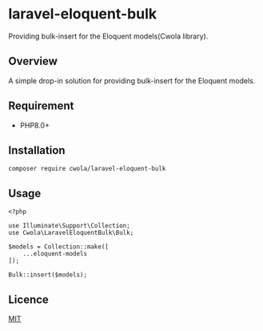 # laravel-eloquent-bulk

Providing bulk-insert for the Eloquent models(Cwola library).

## Overview

A simple drop-in solution for providing bulk-insert for the Eloquent models.

## Requirement
- PHP8.0+

## Installation
```
composer require cwola/laravel-eloquent-bulk
```

## Usage
```
<?php

use Illuminate\Support\Collection;
use Cwola\LaravelEloquentBulk\Bulk;

$models = Collection::make([
    ...eloquent-models
]);

Bulk::insert($models);
```

## Licence

[MIT](https://github.com/cwola/laravel-eloquent-bulk/blob/main/LICENSE)
